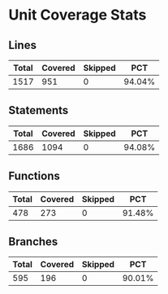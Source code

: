 # Unit Coverage Stats

## Lines

| Total | Covered | Skipped | PCT    |
| ----- | ------- | ------- | ------ |
| 1517  | 951     | 0       | 94.04% |

## Statements

| Total | Covered | Skipped | PCT    |
| ----- | ------- | ------- | ------ |
| 1686  | 1094    | 0       | 94.08% |

## Functions

| Total | Covered | Skipped | PCT    |
| ----- | ------- | ------- | ------ |
| 478   | 273     | 0       | 91.48% |

## Branches

| Total | Covered | Skipped | PCT    |
| ----- | ------- | ------- | ------ |
| 595   | 196     | 0       | 90.01% |
